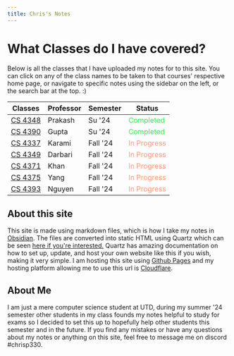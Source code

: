 ```yaml
---
title: Chris's Notes
---
```


# What Classes do I have covered?

Below is all the classes that I have uploaded my notes for to this site. You can click on any of the class names to be taken to that courses' respective home page, or navigate to specific notes using the sidebar on the left, or the search bar at the top. :)

| Classes                                                  | Professor | Semester | Status                                         |
| -------------------------------------------------------- | --------- | -------- | ---------------------------------------------- |
| [CS 4348](./CS%204348%20OS/4348-Home.md)                 | Prakash   | Su '24   | <span style="color:#2af745">Completed</span>   |
| [CS 4390](./CS%204390/4390-Home.md)                      | Gupta     | Su '24   | <span style="color:#2af745">Completed</span>   |
| [CS 4337](./Fall-24/CS%204337%20Paradigms/4337-Home.md)  | Karami    | Fall '24 | <span style="color:#FF9b77">In Progress</span> |
| [CS 4349](./Fall-24/CS%204349%20Algo/4349-Home.md)       | Darbari   | Fall '24 | <span style="color:#FF9b77">In Progress</span> |
| [CS 4371](./Fall-24/CS%204371%20Big%20Data/4371-Home.md) | Khan      | Fall '24 | <span style="color:#FF9b77">In Progress</span> |
| [CS 4375](./Fall-24/CS%204375%20ML/4375-Home.md)         | Yang      | Fall '24 | <span style="color:#FF9b77">In Progress</span> |
| [CS 4393](./Fall-24/CS%204393%20Security/4393-Home.md)   | Nguyen    | Fall '24 | <span style="color:#FF9b77">In Progress</span> |

## About this site

This site is made using markdown files, which is how I take my notes in [Obsidian](obsidian.md). The files are converted into static HTML using Quartz which can be seen [here if you're interested.](https://quartz.jzhao.xyz) Quartz has amazing documentation on how to set up, update, and host your own website like this if you wish, making it very simple. I am hosting this site using [Github Pages](https://pages.github.com/) and my hosting platform allowing me to use this url is [Cloudflare](cloudflare.com).

## About Me

I am just a mere computer science student at UTD, during my summer '24 semester other students in my class founds my notes helpful to study for exams so I decided to set this up to hopefully help other students this semester and in the future.
If you find any mistakes or have any questions about my notes or anything on this site, feel free to message me on discord #chrisp330.
